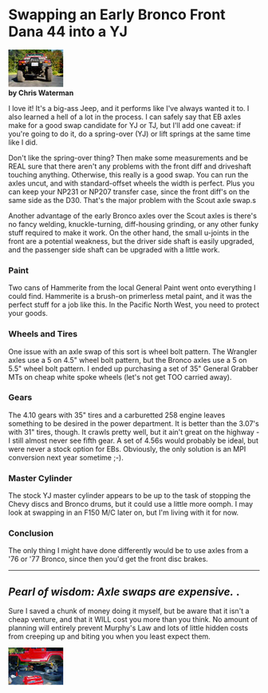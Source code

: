 # Swapping an Early Bronco Front Dana 44 into a YJ

[![Front view](/images/axle/updates/fordeb/homefrt_.jpg)](/images/axle/updates/fordeb/homefrt.jpg)\
**by Chris Waterman**

I love it! It\'s a big-ass Jeep, and it performs like I\'ve always wanted it to. I also learned a hell of a lot in the process. I can safely say that EB axles make for a good swap candidate for YJ or TJ, but I\'ll add one caveat: if you\'re going to do it, do a spring-over (YJ) or lift springs at the same time like I did.

Don\'t like the spring-over thing? Then make some measurements and be REAL sure that there aren\'t any problems with the front diff and driveshaft touching anything. Otherwise, this really is a good swap. You can run the axles uncut, and with standard-offset wheels the width is perfect. Plus you can keep your NP231 or NP207 transfer case, since the front diff\'s on the same side as the D30. That\'s the major problem with the Scout axle swap.s

Another advantage of the early Bronco axles over the Scout axles is there\'s no fancy welding, knuckle-turning, diff-housing grinding, or any other funky stuff required to make it work. On the other hand, the small u-joints in the front are a potential weakness, but the driver side shaft is easily upgraded, and the passenger side shaft can be upgraded with a little work.

### Paint

Two cans of Hammerite from the local General Paint went onto everything I could find. Hammerite is a brush-on primerless metal paint, and it was the perfect stuff for a job like this. In the Pacific North West, you need to protect your goods.

### Wheels and Tires

One issue with an axle swap of this sort is wheel bolt pattern. The Wrangler axles use a 5 on 4.5\" wheel bolt pattern, but the Bronco axles use a 5 on 5.5\" wheel bolt pattern. I ended up purchasing a set of 35\" General Grabber MTs on cheap white spoke wheels (let\'s not get TOO carried away).

### Gears

The 4.10 gears with 35\" tires and a carburetted 258 engine leaves something to be desired in the power department. It is better than the 3.07\'s with 31\" tires, though. It crawls pretty well, but it ain\'t great on the highway - I still almost never see fifth gear. A set of 4.56s would probably be ideal, but were never a stock option for EBs. Obviously, the only solution is an MPI conversion next year sometime ;-).

### Master Cylinder

The stock YJ master cylinder appears to be up to the task of stopping the Chevy discs and Bronco drums, but it could use a little more oomph. I may look at swapping in an F150 M/C later on, but I\'m living with it for now.

### Conclusion

The only thing I might have done differently would be to use axles from a \'76 or \'77 Bronco, since then you\'d get the front disc brakes.

  ------------------------------------------------
  *Pearl of wisdom: Axle swaps are expensive.* .
  ------------------------------------------------

Sure I saved a chunk of money doing it myself, but be aware that it isn\'t a cheap venture, and that it WILL cost you more than you think. No amount of planning will entirely prevent Murphy\'s Law and lots of little hidden costs from creeping up and biting you when you least expect them.

[![Larry Soo lends a helping hand](/images/axle/updates/fordeb/larshlp_.jpg)](/images/axle/updates/fordeb/larshlp.jpg)
